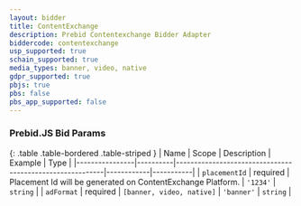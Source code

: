 ```yaml
---
layout: bidder
title: ContentExchange
description: Prebid Contentexchange Bidder Adapter
biddercode: contentexchange
usp_supported: true
schain_supported: true
media_types: banner, video, native
gdpr_supported: true
pbjs: true
pbs: false
pbs_app_supported: false
---
```


### Prebid.JS Bid Params

{: .table .table-bordered .table-striped }
| Name           | Scope    | Description                                              | Example    | Type      |
|----------------|----------|----------------------------------------------------------|------------|-----------|
| `placementId` | required | Placement Id will be generated on ContentExchange Platform. | `'1234'`        | `string` |
| `adFormat` | required | `[banner, video, native]` | `'banner'`        | `string` |
